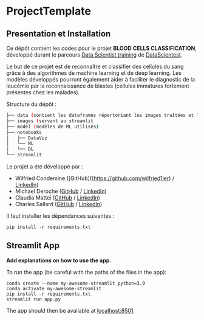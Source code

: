 # ProjectTemplate

## Presentation et Installation

Ce dépôt contient les codes pour le projet **BLOOD CELLS CLASSIFICATION**, développé durant le parcours [Data Scientist training](https://datascientest.com/en/data-scientist-course) de [DataScientest](https://datascientest.com/).

Le but de ce projet est de reconnaître et classifier des cellules du sang grâce à des algorithmes de machine learning et de deep learning. Les modèles développés pourront également aider à faciliter le diagnostic de la leucémie par la reconnaissance de blastes (cellules immatures fortement présentes chez les malades).

Structure du dépôt :
```bash
├── data (contient les dataframes répertoriant les images traîtées et leurs propriétés)
├── images (servant au streamlit
├── model (modèles de ML utilisés)
├── notebooks
│   ├── DataViz
│   └── ML
│   └── DL
└── streamlit
```

Le projet a été développé par :

- Wilfried Condemine ([GitHub]((https://github.com/wilfried1ier) / [LinkedIn](https://www.linkedin.com/in/wilfried-condemine-85065a54/))
- Michael Deroche ([GitHub](https://github.com/miklderoche) / [LinkedIn](https://www.linkedin.com/in/michaelderoche/))
- Claudia Mattei  ([GitHub](https://github.com/Claudia-Mattei) / [LinkedIn](www.linkedin.com/in/claudia-mattei))
- Charles Sallard ([GitHub](https://github.com/CharlesSALLARD) / [LinkedIn](https://www.linkedin.com/in/charles-sallard/))

Il faut installer les dépendances suivantes :

```
pip install -r requirements.txt
```

## Streamlit App

**Add explanations on how to use the app.**

To run the app (be careful with the paths of the files in the app):

```shell
conda create --name my-awesome-streamlit python=3.9
conda activate my-awesome-streamlit
pip install -r requirements.txt
streamlit run app.py
```

The app should then be available at [localhost:8501](http://localhost:8501).
